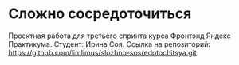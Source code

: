 # Сложно сосредоточиться #
Проектная работа для третьего спринта курса Фронтэнд Яндекс Практикума.
Студент: Ирина Соя.
Ссылка на репозиторий: https://github.com/limlimus/slozhno-sosredotochitsya.git
